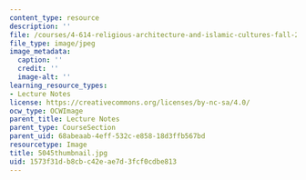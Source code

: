 ```yaml
---
content_type: resource
description: ''
file: /courses/4-614-religious-architecture-and-islamic-cultures-fall-2002/1573f31db8cbc42eae7d3fcf0cdbe813_5045thumbnail.jpg
file_type: image/jpeg
image_metadata:
  caption: ''
  credit: ''
  image-alt: ''
learning_resource_types:
- Lecture Notes
license: https://creativecommons.org/licenses/by-nc-sa/4.0/
ocw_type: OCWImage
parent_title: Lecture Notes
parent_type: CourseSection
parent_uid: 68abeaab-4eff-532c-e858-18d3ffb567bd
resourcetype: Image
title: 5045thumbnail.jpg
uid: 1573f31d-b8cb-c42e-ae7d-3fcf0cdbe813
---
```

